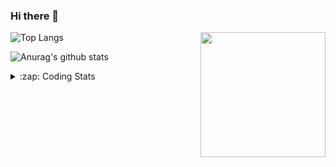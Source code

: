 ### Hi there 👋

<!--
**tao8687/tao8687** is a ✨ _special_ ✨ repository because its `README.md` (this file) appears on your GitHub profile.

Here are some ideas to get you started:

- 🔭 I’m currently working on ...
- 🌱 I’m currently learning ...
- 👯 I’m looking to collaborate on ...
- 🤔 I’m looking for help with ...
- 💬 Ask me about ...
- 📫 How to reach me: ...
- 😄 Pronouns: ...
- ⚡ Fun fact: ...
-->

<img align='right' src="https://media.giphy.com/media/M9gbBd9nbDrOTu1Mqx/giphy.gif" width="200">

  
![Top Langs](https://github-readme-stats.vercel.app/api/top-langs/?username=tao8687&layout=compact&title_color=23238E&text_color=A67D3D)

![Anurag's github stats](https://github-readme-stats.vercel.app/api?username=tao8687&show_icons=true&&text_color=A67D3D&title_color=23238E&show_icons=false&count_private=true&hide=stars)

<details>
  <summary>:zap: Coding Stats</summary>
  <b>
<!--START_SECTION:waka-->

```text
From: 01 June 2022 - To: 08 June 2022

C++        2 hrs 30 mins   ███████▒░░░░░░░░░░░░░░░░░   29.89 %
C          1 hr 50 mins    █████▒░░░░░░░░░░░░░░░░░░░   21.90 %
Makefile   1 hr 38 mins    █████░░░░░░░░░░░░░░░░░░░░   19.44 %
Markdown   1 hr 26 mins    ████▒░░░░░░░░░░░░░░░░░░░░   17.21 %
Bash       46 mins         ██▒░░░░░░░░░░░░░░░░░░░░░░   09.30 %
Text       9 mins          ▒░░░░░░░░░░░░░░░░░░░░░░░░   01.98 %
```

<!--END_SECTION:waka-->
</details>
